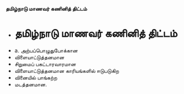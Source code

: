 **தமிழ்நாடு மாணவர் கணினித் திட்டம்**
- # தமிழ்நாடு மாணவர் கணினித் திட்டம்
- a. அற்பப்பொழுதுபோக்கான
- விளையாட்டுத்தனமான
- சிறுமைப் பகட்டாரவாரமான
- விளையாட்டுத்தனமான காரியங்களில் ஈடுபடுகிற
- வினையில் பாங்கற்ற
- மடத்தனமான.

